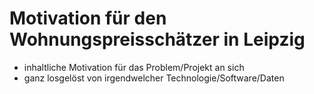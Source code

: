 # Motivation für den Wohnungspreisschätzer in Leipzig

- inhaltliche Motivation für das Problem/Projekt an sich
- ganz losgelöst von irgendwelcher Technologie/Software/Daten
